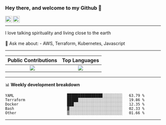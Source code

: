 ### Hey there, and welcome to my Github 👋

<a href="https://www.linkedin.com/in/ibrahiem-mohammad/" target="_blank">
  <img align="left" alt="Ibrahiem's LinkdeIn" width="22px" src="https://cdn.worldvectorlogo.com/logos/linkedin-icon-2.svg"/>
</a>
<a href="https://imohammd.netlify.app/" target="_blank">
  <img align="left" alt="Ibrahiem's Website" width="22px" src="https://cdn.worldvectorlogo.com/logos/netlify.svg"/>
</a>
<br>
<hr>
I love talking spirituality and living close to the earth
<br>
<br>
💬 Ask me about: 
- AWS, Terraform, Kubernetes, Javascript

-------

Public Contributions             |  Top Languages
:-------------------------:|:-------------------------:
![](https://github-readme-stats.vercel.app/api?username=ibrahiem96&show_icons=true&count_private=true&bg_color=30,e96443,904e95&title_color=fff&text_color=fff)  |  ![](https://github-readme-stats.vercel.app/api/top-langs/?username=ibrahiem96&layout=compact&bg_color=30,e96443,904e95&title_color=fff&text_color=fff&hide=html,css)

-------
📊 **Weekly development breakdown**
<!--START_SECTION:waka-->

```text
YAML                        ████████████████░░░░░░░░░   63.79 %
Terraform                   █████░░░░░░░░░░░░░░░░░░░░   19.86 %
Docker                      ███░░░░░░░░░░░░░░░░░░░░░░   12.35 %
Bash                        ▓░░░░░░░░░░░░░░░░░░░░░░░░   02.33 %
Other                       ▒░░░░░░░░░░░░░░░░░░░░░░░░   01.66 %
```

<!--END_SECTION:waka-->
-------
